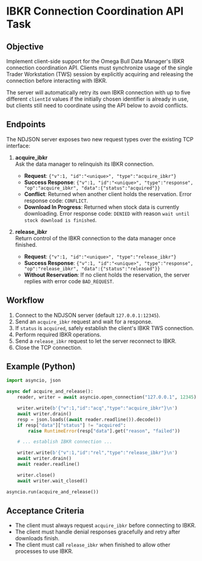 # IBKR Connection Coordination API Task

## Objective
Implement client-side support for the Omega Bull Data Manager's IBKR connection coordination API. Clients must synchronize usage of the single Trader Workstation (TWS) session by explicitly acquiring and releasing the connection before interacting with IBKR.

The server will automatically retry its own IBKR connection with up to five
different `clientId` values if the initially chosen identifier is already in
use, but clients still need to coordinate using the API below to avoid
conflicts.

## Endpoints
The NDJSON server exposes two new request types over the existing TCP interface:

1. **acquire_ibkr**  
   Ask the data manager to relinquish its IBKR connection.
   - **Request**: `{"v":1, "id":"<unique>", "type":"acquire_ibkr"}`
   - **Success Response**: `{"v":1, "id":"<unique>", "type":"response", "op":"acquire_ibkr", "data":{"status":"acquired"}}`
   - **Conflict**: Returned when another client holds the reservation. Error response code: `CONFLICT`.
   - **Download In Progress**: Returned when stock data is currently downloading. Error response code: `DENIED` with reason `wait until stock download is finished`.

2. **release_ibkr**  
   Return control of the IBKR connection to the data manager once finished.
   - **Request**: `{"v":1, "id":"<unique>", "type":"release_ibkr"}`
   - **Success Response**: `{"v":1, "id":"<unique>", "type":"response", "op":"release_ibkr", "data":{"status":"released"}}`
   - **Without Reservation**: If no client holds the reservation, the server replies with error code `BAD_REQUEST`.

## Workflow
1. Connect to the NDJSON server (default `127.0.0.1:12345`).
2. Send an `acquire_ibkr` request and wait for a response.
3. If `status` is `acquired`, safely establish the client's IBKR TWS connection.
4. Perform required IBKR operations.
5. Send a `release_ibkr` request to let the server reconnect to IBKR.
6. Close the TCP connection.

## Example (Python)
```python
import asyncio, json

async def acquire_and_release():
    reader, writer = await asyncio.open_connection("127.0.0.1", 12345)

    writer.write(b'{"v":1,"id":"acq","type":"acquire_ibkr"}\n')
    await writer.drain()
    resp = json.loads((await reader.readline()).decode())
    if resp["data"]["status"] != "acquired":
        raise RuntimeError(resp["data"].get("reason", "failed"))

    # ... establish IBKR connection ...

    writer.write(b'{"v":1,"id":"rel","type":"release_ibkr"}\n')
    await writer.drain()
    await reader.readline()

    writer.close()
    await writer.wait_closed()

asyncio.run(acquire_and_release())
```

## Acceptance Criteria
- The client must always request `acquire_ibkr` before connecting to IBKR.
- The client must handle denial responses gracefully and retry after downloads finish.
- The client must call `release_ibkr` when finished to allow other processes to use IBKR.


